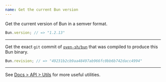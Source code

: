 ```yaml
---
name: Get the current Bun version
---
```


Get the current version of Bun in a semver format.

```ts#index.ts
Bun.version; // => "1.2.13"
```

---

Get the exact `git` commit of [`oven-sh/bun`](https://github.com/oven-sh/bun) that was compiled to produce this Bun binary.

```ts#index.ts
Bun.revision; // => "49231b2cb9aa48497ab966fc0bb6b742dacc4994"
```

---

See [Docs > API > Utils](https://bun.sh/docs/api/utils) for more useful utilities.
